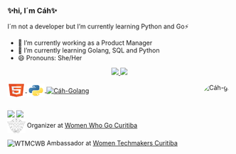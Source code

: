 ### ✨hi, I´m Cáh✨

I´m not a developer but I’m currently learning Python and Go⚡

- 🔭 I’m currently working as a Product Manager
- 🌱 I’m currently learning Golang, SQL and Python
- 😄 Pronouns: She/Her


<div align="center">
  <a href="https://github.com/c-caaah">
  <img height="170em" src="https://github-readme-stats.vercel.app/api?username=c-caaah&show_icons=true&theme=material-palenight&include_all_commits=true&count_private=true"/>
  <img height="170em" src="https://github-readme-stats.vercel.app/api/top-langs/?username=c-caaah&layout=compact&langs_count=7&theme=material-palenight"/>
</div>

<div style="display: inline_block"><br>
  <img align="right" alt="Cáh-gif" height="150" style="border-radius: 50px;" src="https://i.picasion.com/pic91/c9cf5c3823489fc52e66bcc7c0bcd0df.gif">
  <img align="center" alt="Cáh-HTML" height="30" width="40" src="https://raw.githubusercontent.com/devicons/devicon/master/icons/html5/html5-original.svg">
  <img align="center" alt="Cáh-Python" height="30" width="40" src="https://raw.githubusercontent.com/devicons/devicon/master/icons/python/python-original.svg">
  <img align="center" alt="Cáh-Golang" height="30" width="40" src="https://cdn.jsdelivr.net/gh/devicons/devicon/icons/go/go-original.svg">

##

</div>

<div> 
  <a href = "mailto:carolinedacosta.c@gmail.com"><img src="https://img.shields.io/badge/-Gmail-%23333?style=for-the-badge&logo=gmail&logoColor=white" target="_blank" ></a>
  <a href="https://www.linkedin.com/in/caroline-costa-34238b87/" target="_blank"><img src="https://img.shields.io/badge/-LinkedIn-%230077B5?style=for-the-badge&logo=linkedin&logoColor=white" target="_blank"></a> 

  </div>
  
  <div>
   <img align="center" alt="WWGCWB" height="32" width="40" src="https://github.com/c-caaah/c-caaah/blob/main/wwgcwb.png"> Organizer at <a href = "https://twitter.com/womenwhogocwb">Women Who Go Curitiba</a>
    
   <img align="center" alt="WTMCWB" height="32" width="40" src="https://papercallio-production.s3.amazonaws.com/uploads/event/logo/255/WT_logo_vertical_pos.png"> Ambassador at <a href = "https://twitter.com/WTMCuritiba">Women Techmakers Curitiba</a>
 
</div>


<!--
**c-caaah/c-caaah** is a ✨ _special_ ✨ repository because its `README.md` (this file) appears on your GitHub profile.

Here are some ideas to get you started:



- 👯 I’m looking to collaborate on ...
- 🤔 I’m looking for help with ...
- 💬 Ask me about ...
- 📫 How to reach me: ...
- ⚡ Fun fact: ...
-->
